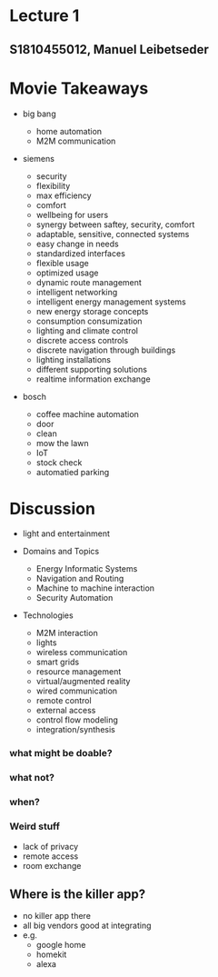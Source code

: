 # Lecture 1
## S1810455012, Manuel Leibetseder


# Movie Takeaways 

- big bang
	- home automation
	- M2M communication

- siemens
	- security
	- flexibility
	- max efficiency
	- comfort
	- wellbeing for users
	- synergy between saftey, security, comfort
	- adaptable, sensitive, connected systems
	- easy change in needs 
	- standardized interfaces
	- flexible usage
	- optimized usage
	- dynamic route management
	- intelligent networking
	- intelligent energy management systems
	- new energy storage concepts
	- consumption consumization
	- lighting and climate control
	- discrete access controls
	- discrete navigation through buildings
	- lighting installations
	- different supporting solutions
	- realtime information exchange
	
- bosch
	- coffee machine automation
	- door
	- clean
	- mow the lawn
	- IoT
	- stock check
	- automatied parking

# Discussion

- light and entertainment

- Domains and Topics
	- Energy Informatic Systems
	- Navigation and Routing
	- Machine to machine interaction
	- Security Automation
	
- Technologies
	- M2M interaction
	- lights
	- wireless communication
	- smart grids
	- resource management
	- virtual/augmented reality
	- wired communication
	- remote control
	- external access
	- control flow modeling
	- integration/synthesis
	

### what might be doable?
### what not?
### when?
 
### Weird stuff
- lack of privacy
- remote access
- room exchange

## Where is the killer app?
- no killer app there
- all big vendors good at integrating
- e.g.
	- google home
	- homekit
	- alexa

##  